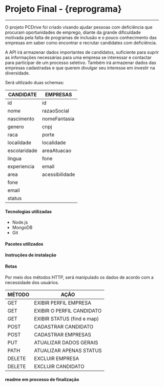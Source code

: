 # Projeto Final - {reprograma}
------------------------

O projeto PCDrive foi criado visando ajudar pessoas com deficiência que procuram oportunidades de emprego, diante da grande dificuldade motivada pela falta de programas de inclusão e o pouco conhecimento das empresas em saber como encontrar e recrutar candidates com deficiência.

A API irá armazenar dados importantes de candidatxs, suficiente para suprir as informações necessárias para uma empresa se interessar e contactar para participar de um processo seletivo. Também irá armazenar dados das empresas cadastradas e que querem divulgar seu interesse em investir na diversidade.

Será utilizado duas schemas:

| CANDIDATE     | EMPRESAS       |
| ------------- | -------------- |
| id            |  id            |
| nome          |  razaoSocial   |
| nascimento    |  nomeFantasia  |
| genero        |  cnpj          |
| raca          |  porte         |
| localidade    |  localidade    | 
| escolaridade  |  areaAtuacao   |
| lingua        |  fone          |
| experiencia   |  email         |
| area          |  acessibilidade|
| fone          |                |
| email         |                |
| status        |                |

 #### Tecnologias utilizadas
- Node.js
- MongoDB
- Git

#### Pacotes utilizados

#### Instruções de instalação

#### Rotas

Por meio dos métodos HTTP, será manipulado os dados de acordo com a necessidade dos usuários.

| MÉTODO |       AÇÃO                   |
|------- | ---------------------------- |
|GET     | EXIBIR PERFIL EMPRESA        |
|GET     | EXIBIR O PERFIL CANDIDATO    |
|GET     | EXIBIR STATUS (find e map)   |
|POST    | CADASTRAR CANDIDATO          |
|POST    | CADASTRAR EMPRESAS           |
|PUT     | ATUALIZAR DADOS GERAIS       |
|PATH    | ATUALIZAR APENAS STATUS      |
|DELETE  | EXCLUIR EMPRESA              |
|DELETE  | EXCLUIR CANDIDATO            |



#### readme em processo de finalização